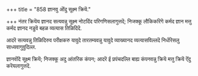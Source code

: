 +++
title = "858 ज्ञानवु ऒंदु सूक्ष्म क्रियॆ."

+++
नंतर क्रियॆय ज्ञानद सत्यवन्नु सूक्ष्म नोटदिंद परिगणिसलागुत्तदॆ; निजक्कू लौकिकरिगॆ कर्मद ज्ञान मत्तु कर्मद ज्ञानद नडुवॆ बहळ व्यत्यास तिळिदिदॆ.

आदरॆ सत्यवन्नु तिळिदिरुव परीक्षकरु यावुदे तारतम्यवन्नु यावुदे व्याख्यानद व्यत्यासविल्लदॆ निर्धरिसलु साध्यवागुवुदिल्ल.

ज्ञानवॊंदे सूक्ष्म क्रियॆ; निजक्कू अदु आंतरिक कंपन; आदरॆ ई प्रपंचदल्लि बाह्य कंपनवन्नु क्रियॆ मत्तु क्रियॆ ऎंदु करॆयलागुत्तदॆ.

